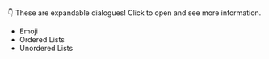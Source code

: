 👇 These are expandable dialogues! Click to open and see more information.

- Emoji
- Ordered Lists
- Unordered Lists
